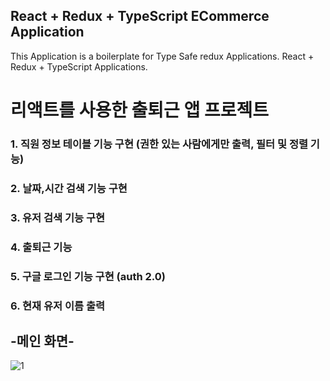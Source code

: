 
## React + Redux + TypeScript ECommerce Application

This Application is a boilerplate for Type Safe redux Applications. React + Redux + TypeScript Applications.

# 리액트를 사용한 출퇴근 앱 프로젝트


### 1. 직원 정보 테이블 기능 구현 (권한 있는 사람에게만 출력, 필터 및 정렬 기능)
### 2. 날짜,시간 검색 기능 구현
### 3. 유저 검색 기능 구현
### 4. 출퇴근 기능
### 5. 구글 로그인 기능 구현 (auth 2.0)
### 6. 현재 유저 이름 출력

## -메인 화면-
![1](https://user-images.githubusercontent.com/76561461/177563825-598f17b4-6d92-4155-9c0b-a874681e7723.PNG)

